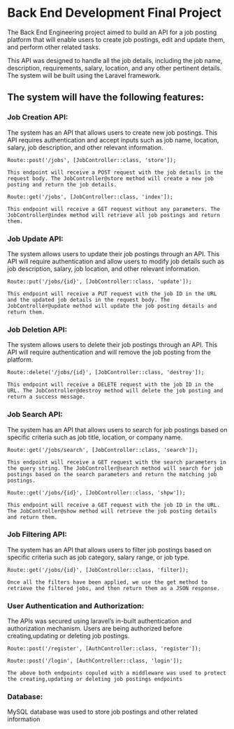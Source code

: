 # Back End Development Final Project

The Back End Engineering project aimed to build an API for a job posting platform that will
enable users to create job postings, edit and update them, and perform other related tasks.

This API was designed to handle all the job details, including the job name, description,
requirements, salary, location, and any other pertinent details. The system will be built using the Laravel framework.

## The system will have the following features:

### Job Creation API:
The system has an API that allows users to create new job
postings. This API requires authentication and accept inputs such as job name, location,
salary, job description, and other relevant information.

    Route::post('/jobs', [JobController::class, 'store']);

    This endpoint will receive a POST request with the job details in the request body. The JobController@store method will create a new job posting and return the job details.

    Route::get('/jobs', [JobController::class, 'index']);

    This endpoint will receive a GET request without any parameters. The JobController@index method will retrieve all job postings and return them.

### Job Update API: 
The system allows users to update their job postings through an API.
This API will require authentication and allow users to modify job details such as job
description, salary, job location, and other relevant information.

    Route::put('/jobs/{id}', [JobController::class, 'update']);

    This endpoint will receive a PUT request with the job ID in the URL and the updated job details in the request body. The JobController@update method will update the job posting details and return them.

### Job Deletion API: 
The system allows users to delete their job postings through an API.
This API will require authentication and will remove the job posting from the platform. 

    Route::delete('/jobs/{id}', [JobController::class, 'destroy']);

    This endpoint will receive a DELETE request with the job ID in the URL. The JobController@destroy method will delete the job posting and return a success message.

### Job Search API:
The system has an API that allows users to search for job postings
based on specific criteria such as job title, location, or company name.

    Route::get('/jobs/search', [JobController::class, 'search']);

    This endpoint will receive a GET request with the search parameters in the query string. The JobController@search method will search for job postings based on the search parameters and return the matching job postings.

    Route::get('/jobs/{id}', [JobController::class, 'shpw']);

    This endpoint will receive a GET request with the job ID in the URL. The JobController@show method will retrieve the job posting details and return them.

### Job Filtering API:
The system has an API that allows users to filter job postings
based on specific criteria such as job category, salary range, or job type.

    Route::get('/jobs/{id}', [JobController::class, 'filter]);

    Once all the filters have been applied, we use the get method to retrieve the filtered jobs, and then return them as a JSON response.

### User Authentication and Authorization:
The APIs was secured using laravel’s in-built
authentication and authorization mechanism. Users are being authorized before creating,updating or deleting job postings.

    Route::post('/register', [AuthController::class, 'register']);

    Route::post('/login', [AuthController::class, 'login']);

    The above both endpoints copuled with a middleware was used to protect the creating,updating or deleting job postings endpoints

### Database:
MySQL database was used to store job postings and other related information